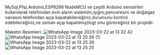 MySql,Php,Arduino,ESP8266 NodeMCU ve çeşitli Arduino sensörleri kullanılarak telefondan evin alarm sistemini,ışığını,penceresini ve doğalgaz vanasını 
telefondan açıp kapatabileceğiniz,durumunu kontrol edebileceğiniz,ne zaman açıp kapatılmış(log) onu göreceğiniz bir projedir.

Maketin Resimleri:
![WhatsApp Image 2023-03-22 at 13 32 42](https://user-images.githubusercontent.com/118525759/226878432-98f681fb-4336-47a8-a01e-4c7b2709f5f3.jpeg)
![WhatsApp Image 2023-03-22 at 13 25 26 (1)](https://user-images.githubusercontent.com/118525759/226878440-a43c7058-5277-4530-88b6-88236c027f34.jpeg)
![WhatsApp Image 2023-03-22 at 13 25 26](https://user-images.githubusercontent.com/118525759/226878444-05e60bf4-56c0-4e2c-b374-ecd6728aef58.jpeg)
![WhatsApp Image 2023-03-22 at 13 25 25](https://user-images.githubusercontent.com/118525759/226878446-73f2daef-380b-4213-afd1-842e3125693c.jpeg)
